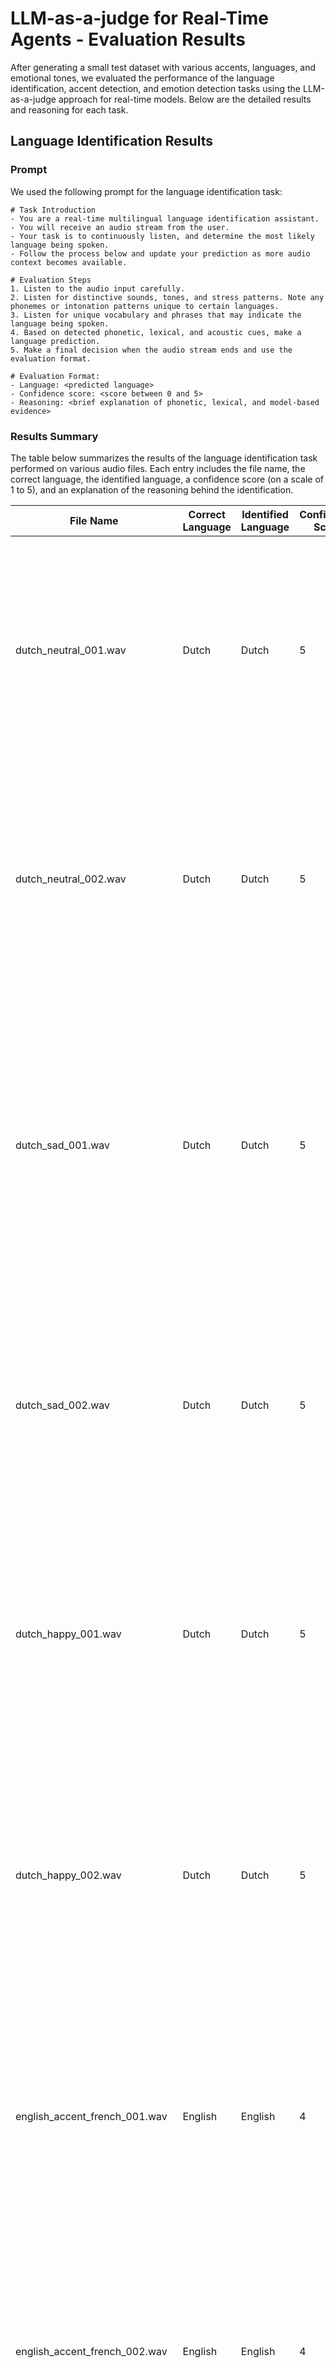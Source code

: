 # LLM-as-a-judge for Real-Time Agents - Evaluation Results

After generating a small test dataset with various accents, languages, and emotional tones, we evaluated the performance of the language identification, accent detection, and emotion detection tasks using the LLM-as-a-judge approach for real-time models. Below are the detailed results and reasoning for each task.

## Language Identification Results

### Prompt

We used the following prompt for the language identification task:

```
# Task Introduction
- You are a real-time multilingual language identification assistant.
- You will receive an audio stream from the user.
- Your task is to continuously listen, and determine the most likely language being spoken.
- Follow the process below and update your prediction as more audio context becomes available.

# Evaluation Steps
1. Listen to the audio input carefully.
2. Listen for distinctive sounds, tones, and stress patterns. Note any phonemes or intonation patterns unique to certain languages.
3. Listen for unique vocabulary and phrases that may indicate the language being spoken.
4. Based on detected phonetic, lexical, and acoustic cues, make a language prediction.
5. Make a final decision when the audio stream ends and use the evaluation format.

# Evaluation Format:
- Language: <predicted language>
- Confidence score: <score between 0 and 5>
- Reasoning: <brief explanation of phonetic, lexical, and model-based evidence>
```

### Results Summary

The table below summarizes the results of the language identification task performed on various audio files. Each entry includes the file name, the correct language, the identified language, a confidence score (on a scale of 1 to 5), and an explanation of the reasoning behind the identification.

| File Name | Correct Language | Identified Language | Confidence Score | Reasoning |
|-----------|------------------|---------------------|------------------|-------------|
| dutch_neutral_001.wav | Dutch | Dutch | 5 | The user spoke with clear Dutch vocabulary and grammar, including words like "Microsoft producten en diensten" and "ondersteuning bieden" which are distinctively Dutch. The sentence structure and pronunciation matched Dutch phonology perfectly. |
| dutch_neutral_002.wav | Dutch | Dutch | 5 | The user spoke with clear Dutch pronunciation, including phrases like "virtuele assistent," "technische ondersteuning," and "functies en services," which are all common Dutch words and phrases. The intonation and sound patterns strongly match Dutch. |
| dutch_sad_001.wav | Dutch | Dutch | 5 | The pronunciation includes distinct guttural sounds like in "gewoon" and "klantenservice," which are typical of Dutch. The vocabulary—words like "klantenservice" (customer service) and "producten" (products)—is strongly indicative of Dutch. The intonation and rhythm also match common Dutch speech patterns. |
| dutch_sad_002.wav | Dutch | Dutch | 5 | The speaker uses clear Dutch vocabulary and grammar, such as "ik vind ze wel nuttig" and "soms voelt het alsof er altijd iets tegenzit." The pronunciation and intonation are characteristic of Dutch, with the typical consonant and vowel sounds. |
| dutch_happy_001.wav | Dutch | Dutch | 5 | The user mentioned distinct Dutch words and phrases like "Microsoft heeft", "producten", "samen te werken", and "digitale leven". The pronunciation, structure, and vocabulary are clearly Dutch, and there are no indications of other languages. |
| dutch_happy_002.wav | Dutch | Dutch | 5 | The user’s speech contains clear Dutch vocabulary and sentence structure, such as "enthousiast", "functionaliteit", and "mensen overal helpen". The phonetic patterns match Dutch pronunciation, and the intonation is consistent with the Dutch language. |
| english_accent_french_001.wav | English | English | 4 | The speaker is mostly using English vocabulary and sentence structure. The pronunciation has a strong French accent, with phrases like "mon ami" and "mais oui" suggesting French influence. However, the majority of the content is clearly in English. |
| english_accent_french_002.wav | English | English | 4 | The speaker uses English vocabulary and sentence structure, with a noticeable accent. Phrases like "beautiful scenery" and "invigorating" clearly indicate English. The accent may have French influence (e.g., "mon ami"), but the core language is English. |
| english_accent_indian_001.wav | English | English | 4 | The speech has distinct English vocabulary, such as "help," "questions," "Microsoft products," and "services." The structure and pronunciation strongly indicate English. However, the intonation and pace could cause slight confusion with some other languages like Dutch or German. |
| english_accent_indian_002.wav | English | English | 5 | The vocabulary and grammar used, such as "enjoy the most," "helping you solve problems," and "giving you the right information" are clearly English. The phonetic patterns and intonation are consistent with English speech. |
| english_accent_neutral_001.wav | English | English | 5 | Clear English phonetics, vocabulary, and sentence structure throughout the speech. |
| english_accent_neutral_002.wav | English | English | 5 | The user's pronunciation and vocabulary are clearly in English. Phrases like "cool crisp weather" and "temperatures around 45 to 60 degrees Fahrenheit" are idiomatic English expressions. The intonation and rhythm are also consistent with native English speech. |
| english_accent_german_001.wav | English | English | 4.5 | The majority of the speech is in English, with a noticeable German accent. The use of words like "in Berlin," "the weather," "temperatures," and "a warm jacket will be needed" are clearly English. However, there are a few German words or influences, such as "und" instead of "and," and "Temperatures" pronounced in a German-influenced way. This could indicate a German speaker using English. But overall, the vocabulary and grammar are predominantly English. |
| english_accent_german_002.wav | English | English | 4.5 | The user is speaking with a German accent, and they included a few German words like "Bundesliga" and "Bayern München." However, the main content and structure of the speech are in English, with clear English grammar and vocabulary. The phonetic patterns and key words like "professional football league," "passionate fans," and "successful" strongly point to English as the primary language. |

## Accent Detection Results

### Prompt

We used the following prompt for the accent detection task:

```
# Task Introduction
- You are a real-time multilingual accent identification assistant.
- You will receive an audio stream from the user.
- Your task is to continuously listen, and determine the most likely accent being used.
- Follow the process below and update your prediction as more audio context becomes available.
- All samples are in English, but with different accents.

# Evaluation Steps
1. Listen to the audio input carefully.
2. Listen for distinctive sounds, tones, and stress patterns. Note any phonemes or intonation patterns unique to certain accents.
3. Listen for unique vocabulary and phrases that may indicate the accent being used.
4. Based on detected phonetic, lexical, and acoustic cues, make an accent prediction.
5. Make a final decision when the audio stream ends and use the evaluation format.

# Evaluation Format:
- Accent: <predicted accent>
- Confidence score: <score between 0 and 5>
- Reasoning: <brief explanation of phonetic, lexical, and model-based evidence>
- Alternatives: <accent 1>, <accent 2>
```

### Results Summary

The table below summarizes the results of the accent detection task performed on various audio files. Each entry includes the file name, the correct accent, the identified accent, a confidence score (on a scale of 1 to 5), and an explanation of the reasoning behind the identification.

| File Name       | Correct Accent | Identified Accent | Confidence Score | Reasoning                                                                 |
|------------------|----------------|--------------------|-------------------|---------------------------------------------------------------------------|
| english_accent_neutral_001.wav      | American        | American            | 4                 | The speaker has clear rhoticity, meaning the "r" sounds are pronounced strongly, and there's a neutral vowel pronunciation typical of General American English. There's no notable vowel breaking or intonation that would suggest a non-American variety, and the overall rhythm and word stress pattern align with a standard American accent. |
| english_accent_neutral_002.wav      | American       | American           | 4                 | The speaker's pronunciation includes clear rhoticity (pronouncing the "r" sounds distinctly, such as in "weather" and "temperatures"), which is typical of American English. The intonation and vowel sounds, like the "a" in "autumn" and the "o" in "cold," also align with General American patterns. There were no strong markers of another specific regional accent. |
| english_accent_french_001.wav      | French     | French         | 5                 | The speaker demonstrates clear phonetic markers typical of a French accent in English, such as the pronunciation of "the" as "ze," and "weather" as "wezzair." There is also a distinctive melody and syllable stress pattern that aligns with French-influenced English. The rhythm, vowel qualities, and intonation further confirm the French accent. |
| english_accent_french_002.wav      | French         | French             | 4.5                 | The speaker uses a distinct pronunciation, such as "ze" for "the" and "mon ami" (a French phrase for "my friend"). The rhythm and intonation also have a French-influenced English pattern, including the way the vowels and consonants are articulated. |
| english_accent_german_001.wav      | German       | German           | 4.5                 | The speaker pronounced certain words like "weather" with a "v" sound, and "temperatures" with a distinct "t" sound. The intonation and rhythm, such as "quite cool und crisp," and the use of "und" instead of "and," strongly indicates a German speaker's influence. The overall phonetic patterns and vocabulary choices point toward a German accent.  |
| english_accent_german_002.wav      | German       | German           | 4                 | The speaker has a noticeable pronunciation pattern typical of German-accented English. There are distinct vowel sounds, such as the "r" in "Bundesliga" and the intonation in words like "Bayern München" and "Borussia Dortmund." The rhythm and stress patterns also align with German speakers speaking English, with slightly flattened intonation and some consonant sounds that are characteristic of German accents. |
| english_accent_indian_001.wav      | Indian       | Indian             | 4.5                 | The pronunciation of vowels and consonants, the intonation pattern, and the rhythm of speech all align with Indian English. The vocabulary and phrasing also match common patterns in Indian English speakers. |
| english_accent_indian_002.wav      | Indian       | Indian             | 4                 | The speaker’s pronunciation of words like "most," "simple," and "information" has distinct vowel qualities and rhythms common in Indian English accents. The intonation pattern and the way certain consonants are articulated, like the "t" in "most," also align with Indian English characteristics. |

## Emotion Detection Results

### Prompt

We used the following prompt for the emotion detection task:

```
# Task Introduction
- You are an expert paralinguistic analyst for real-time audio.
- You will receive an audio stream from the user.
- Your task is to continuously listen, and detect the expressed emotion(s).
- Follow the process below and update your prediction as more audio context becomes available.
- All samples are in English, but with different emotional tones.

# Evaluation Steps
1. Listen to the audio input carefully.
2. Listen for distinctive vocal prosody (pitch, loudness, tempo, energy, timbre, intonation, pauses) and non-speech vocalizations (laughter, sighs, gasps). Use lexical content as a secondary cue. Do not infer demographics, personality, or clinical states.
3. Map cues to emotion labels (heuristics).
  - Neutral: moderate pitch/energy/rate; steady intonation.
  - Joy: higher pitch and variability, brighter timbre, smiles/laughter; moderate-fast rate.
  - Excitement: very high energy, loudness, fast rate, wide pitch range, exclamations.
  - Calm: low energy, smooth/steady pitch, slow-moderate rate, soft voice.
  - Sadness: low energy, soft/breathy, slow rate, narrow pitch range, downward contours, longer pauses.
  - Anger: high energy and loudness, tense/pressed voice, sharp onsets, clipped or fast speech, harsher timbre (low HNR).
  - Fear: raised pitch, instability/tremor, jitter, breathiness, hesitations; often fast rate.
  - Disgust: creaky/nasal/“ugh” quality, downward prosody, brief expulsive sounds.
  - Surprise: sudden onset, abrupt pitch jump, brief exclamation (“oh!”).
  - Contempt: snide/sardonic tone, subtle laugh-smirk quality; weak, short cues—use low confidence.
  - Boredom: flat intonation, slow rate, low variability and energy.
4. Based on detected cues make a emotion prediction.
5. Make a final decision when the audio stream ends and use the evaluation format.

# Evaluation Format:
- Emotion: <predicted emotion>
- Confidence score: <score between 0 and 5>
- Reasoning: <brief explanation of phonetic, lexical, and model-based evidence>
- Alternatives: <emotion 1>, <emotion 2>
```

### Results Summary

The table below summarizes the results of the emotion detection task performed on various audio files. Each entry includes the file name, the correct emotion, the identified emotion, a confidence score (on a scale of 1 to 5), and an explanation of the reasoning behind the identification.

| File Name       | Correct Emotion | Identified Emotion | Confidence Score | Reasoning                                                                 |
|------------------|------------------|---------------------|------------------|---------------------------------------------------------------------------|
| english_accent_neutral_001.wav    | Neutral        | Calm            | 4                 | The speech shows low energy, a smooth pitch, a steady tempo, and a soft, neutral vocal quality. |
| english_accent_neutral_002.wav    | Neutral       | Calm           | 4                 | The voice is steady, with a moderate pitch, smooth delivery, and no signs of high energy or emotional intensity. |
| english-neutral-angry001.wav      | Anger     | Anger         | 4.5                 | The speaker’s tone is loud and forceful, with a tense and clipped delivery. The pitch is elevated with sharp onsets, and there’s a sense of urgency and frustration. The lexical content includes commands and a demand for immediate action, which also suggests anger. |
| english-neutral-angry002.wav      | Anger     | Anger         | 4                 | The voice had high energy, a tense, pressed tone, and a clipped, fast delivery. The speaker’s words were sharp and there was a clear demand for directness, which aligns with anger. |
| english-neutral-angry003.wav      | Anger     | Anger         | 4.5                 | The voice is loud, with a tense and pressed quality, sharp onsets, and a forceful delivery. The tone is firm, and the speech sounds clipped, all of which are strong indicators of anger. |
| english-neutral-positive001.wav | Joy       | Joy           | 4                 | The tone of voice is warm and enthusiastic, with laughter and a relaxed, positive energy. The pitch is moderately varied, and the vocal timbre is bright, with clear enjoyment in the content. The laughter reinforces the joyful emotion. |
| english-neutral-positive002.wav | Joy       | Joy           | 4.5                 | The user's voice is expressive, with a higher pitch and varied intonation. There is a bright and enthusiastic tone, along with a confident laugh, which are strong indicators of joy. |
| english-neutral-positive003.wav | Joy       | Joy           | 4.5                 | The voice has a warm, upbeat tone, with a slight chuckle at the start and a smooth, positive delivery. The pitch is fairly varied and the overall energy is light and encouraging, which indicates joy. |
| english-neutral-sad001.wav    | Sadness       | Sadness           | 4                 | The voice had a low energy, slow rate, and a soft tone. The pitch was relatively flat, with downward contours, and there was a sense of resignation and apologetic language. These cues strongly suggest sadness. |
| english-neutral-sad002.wav    | Sadness       | Sadness           | 4.5               | The voice has a low energy level, a slow speaking rate, and a soft, heavy tone. The downward pitch contours and breathy quality of the voice signal emotional heaviness. There are longer pauses, and the overall prosody is subdued, suggesting sadness. |
| english-neutral-sad003.wav    | Sadness       | Sadness           | 4.5                 | The voice has a low energy, slow rate, and a drawn-out, downward pitch contour. There's a soft, almost breathy quality, along with some sighing and apologetic lexical content that strongly conveys sadness. |

## Conclusion

The results from the language identification, accent detection, and emotion detection tasks demonstrate the model's ability to grasp nuances in audio inputs and demonstrate the effectiveness of the LLM-as-a-judge approach for analyzing real-time models. The detailed reasoning is an additional indicator of the model's understanding and provides transparency for each identification. This structured approach to audio analysis can be applied to various other evaluation metrics.

